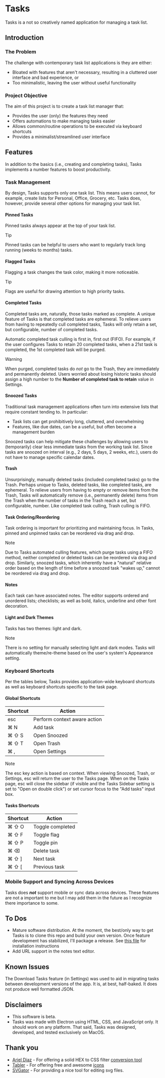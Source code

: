 # Tasks
Tasks is a not so creatively named application for managing a task list.

## Introduction

### The Problem
The challenge with contemporary task list applications is they are either:

* Bloated with features that aren't necessary, resulting in a cluttered user interface and bad experience, or
* Too minimalistic, leaving the user without useful functionality

### Project Objective
The aim of this project is to create a task list manager that:

* Provides the user (only) the features they need
* Offers automations to make managing tasks easier
* Allows common/routine operations to be executed via keyboard shortcuts
* Provides a minimalist/streamlined user interface

## Features
In addition to the basics (i.e., creating and completing tasks), Tasks implements a number features to boost productivity.

### Task Management
By design, Tasks supports only one task list. This means users cannot, for example, create lists for Personal, Office, Grocery, etc. Tasks does, however, provide several other options for managing your task list.

#### Pinned Tasks
Pinned tasks always appear at the top of your task list.
> [!TIP]
> Pinned tasks can be helpful to users who want to regularly track long running (weeks to months) tasks.

#### Flagged Tasks
Flagging a task changes the task color, making it more noticeable.
> [!TIP]
> Flags are useful for drawing attention to high priority tasks.

#### Completed Tasks
Completed tasks are, naturally, those tasks marked as complete. A unique feature of Tasks is that completed tasks are ephemeral. To relieve users from having to repeatedly cull completed tasks, Tasks will only retain a set, but configurable, number of completed tasks.

Automatic completed task culling is first in, first out (FIFO). For example, if the user configures Tasks to retain 20 completed tasks, when a 21st task is completed, the 1st completed task will be purged.

> [!WARNING]
> When purged, completed tasks do *not* go to the Trash, they are immediately and permanently deleted. Users worried about losing historic tasks should assign a high number to the **Number of completed task to retain** value in Settings.

#### Snoozed Tasks
Traditional task management applications often turn into extensive lists that require constant tending to. In particular:
* Task lists can get prohibitively long, cluttered, and overwhelming
* Features, like due dates, can be a useful, but often become a management burden

Snoozed tasks can help mitigate these challenges by allowing users to (temporarily) clear less immediate tasks from the working task list. Since tasks are snoozed on interval (e.g., 2 days, 5 days, 2 weeks, etc.), users do not have to manage specific calendar dates.

#### Trash
Unsurprisingly, manually deleted tasks (included completed tasks) go to the Trash. Perhaps unique to Tasks, deleted tasks, like completed tasks, are ephemeral. To relieve users from having to empty or remove items from the Trash, Tasks will automatically remove (i.e., permanently delete) items from the Trash when the number of tasks in the Trash reach a set, but configurable, number. Like completed task culling, Trash culling is FIFO.

#### Task Ordering/Reordering
Task ordering is important for prioritizing and maintaining focus. In Tasks, pinned and unpinned tasks can be reordered via drag and drop.

> [!NOTE]
> Due to Tasks automated culling features, which purge tasks using a FIFO method, neither completed or deleted tasks can be reordered via drag and drop. Similarly, snoozed tasks, which inherently have a "natural" relative order based on the length of time before a snoozed task "wakes up," cannot be reordered via drag and drop.

#### Notes
Each task can have associated notes. The editor supports ordered and unordered lists; checklists; as well as bold, italics, underline and other font decoration.

#### Light and Dark Themes
Tasks has two themes: light and dark.

> [!NOTE]
> There is no setting for manually selecting light and dark modes. Tasks will automatically theme/re-theme based on the user's system's Appearance setting.

### Keyboard Shortcuts
Per the tables below, Tasks provides application-wide keyboard shortcuts as well as keyboard shortcuts specific to the task page.

#### Global Shortcuts

| Shortcut         | Action                     |
|------------------|----------------------------|
| esc              | Perform context aware action |
| ⌘ N              | Add task                   |
| ⌘ ⇧ S            | Open Snoozed               |
| ⌘ ⇧ T            | Open Trash                 |
| ⌘ ,              | Open Settings              |

> [!NOTE]
> The esc key action is based on context. When viewing Snoozed, Trash, or Settings, esc will return the user to the Tasks page. When on the Tasks page, esc will close the  sidebar (if visible and the Tasks Sidebar setting is set to "Open on double click") or set cursor focus to the "Add tasks" input box.

#### Tasks Shortcuts

| Shortcut          | Action               |
|-------------------|----------------------|
| ⌘ ⇧ O            | Toggle completed      |
| ⌘ ⇧ F            | Toggle flag      |
| ⌘ ⇧ P            | Toggle pin           |
| ⌘ ⌫              | Delete task          |
| ⌘ ⇧ ]            | Next task            |
| ⌘ ⇧ [            | Previous task        |

### Mobile Support and Syncing Across Devices
Tasks does ***not*** support mobile or sync data across devices. These features are not a important to me but I may add them in the future as I recognize there importance to some.

## To Dos
* Mature software distribution. At the moment, the best/only way to get Tasks is to clone this repo and build your own version. Once feature development has stabilized, I'll package a release. See [this file](install-instructions.md) for installation instructions
* Add URL support in the notes text editor.

## Known Issues
The Download Tasks feature (in Settings) was used to aid in migrating tasks between development versions of the app. It is, at best, half-baked. It does not produce well formatted JSON.

## Disclaimers
* This software is beta.
* Tasks was made with Electron using HTML, CSS, and JavaScript only. It should work on any platform. That said, Tasks was designed, developed, and tested exclusively on MacOS.

## Thank you
* [Ariel Diaz](https://github.com/fullmetalbrackets) - For offering a solid HEX to CSS filter [conversion tool](https://cssfiltergenerator.lol/)
* [Tabler](https://tabler.io/) - For offering free and awesome [icons](https://tabler.io/icons)
* [SVGator](https://www.svgator.com/) - For providing a nice tool for editing svg files.